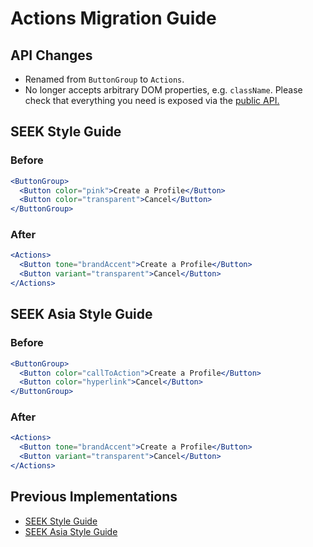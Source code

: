 # Actions Migration Guide

## API Changes

- Renamed from `ButtonGroup` to `Actions`.
- No longer accepts arbitrary DOM properties, e.g. `className`. Please check that everything you need is exposed via the [public API.](https://seek-oss.github.io/braid-design-system/components/Actions)

## SEEK Style Guide

### Before

```jsx
<ButtonGroup>
  <Button color="pink">Create a Profile</Button>
  <Button color="transparent">Cancel</Button>
</ButtonGroup>
```

### After

```jsx
<Actions>
  <Button tone="brandAccent">Create a Profile</Button>
  <Button variant="transparent">Cancel</Button>
</Actions>
```

## SEEK Asia Style Guide

### Before

```jsx
<ButtonGroup>
  <Button color="callToAction">Create a Profile</Button>
  <Button color="hyperlink">Cancel</Button>
</ButtonGroup>
```

### After

```jsx
<Actions>
  <Button tone="brandAccent">Create a Profile</Button>
  <Button variant="transparent">Cancel</Button>
</Actions>
```

## Previous Implementations

- [SEEK Style Guide](https://seek-oss.github.io/seek-style-guide/button-group)
- [SEEK Asia Style Guide](https://seekinternational.github.io/seek-asia-style-guide/button-group)
